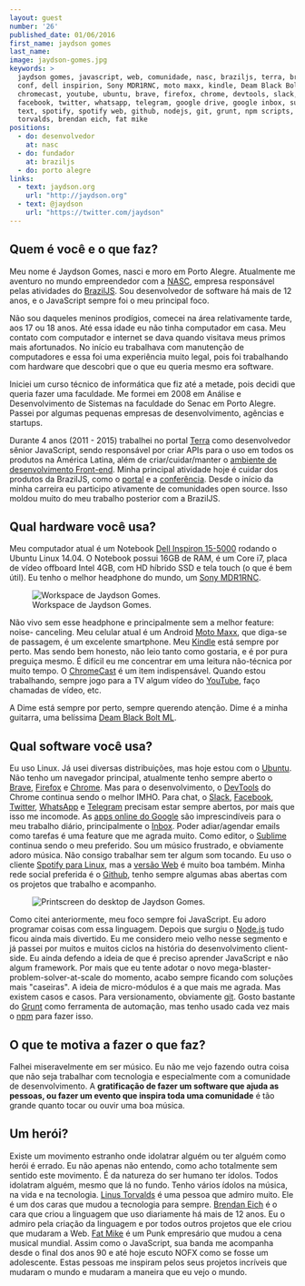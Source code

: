 ```yaml
---
layout: guest
number: '26'
published_date: 01/06/2016
first_name: jaydson gomes
last_name:
image: jaydson-gomes.jpg
keywords: >
  jaydson gomes, javascript, web, comunidade, nasc, braziljs, terra, braziljs
  conf, dell inspirion, Sony MDR1RNC, moto maxx, kindle, Deam Black Bolt ML,
  chromecast, youtube, ubuntu, brave, firefox, chrome, devtools, slack,
  facebook, twitter, whatsapp, telegram, google drive, google inbox, sublime
  text, spotify, spotify web, github, nodejs, git, grunt, npm scripts, linus
  torvalds, brendan eich, fat mike
positions:
  - do: desenvolvedor
    at: nasc
  - do: fundador
    at: braziljs
  - do: porto alegre
links:
  - text: jaydson.org
    url: "http://jaydson.org"
  - text: @jaydson
    url: "https://twitter.com/jaydson"
---
```



## Quem é você e o que faz?

Meu nome é Jaydson Gomes, nasci e moro em Porto Alegre. Atualmente me aventuro
no mundo empreendedor com a [NASC][nasc], empresa responsável pelas atividades
do [BrazilJS][braziljs]. Sou desenvolvedor de software há mais de 12 anos, e o
JavaScript sempre foi o meu principal foco.

Não sou daqueles meninos prodígios, comecei na área relativamente tarde, aos 17
ou 18 anos. Até essa idade eu não tinha computador em casa. Meu contato com
computador e internet se dava quando visitava meus primos mais afortunados. No
início eu trabalhava com manutenção de computadores e essa foi uma experiência
muito legal, pois foi trabalhando com hardware que descobri que o que eu queria
mesmo era software.

Iniciei um curso técnico de informática que fiz até a metade, pois decidi que
queria fazer uma faculdade. Me formei em 2008 em Análise e Desenvolvimento de
Sistemas na faculdade do Senac em Porto Alegre. Passei por algumas pequenas
empresas de desenvolvimento, agências e startups.

Durante 4 anos (2011 - 2015) trabalhei no portal [Terra][terra] como
desenvolvedor sênior JavaScript, sendo responsável por criar APIs para o uso em
todos os produtos na América Latina, além de criar/cuidar/manter o
[ambiente de desenvolvimento Front-end][ambiente]. Minha principal atividade
hoje é cuidar dos produtos da BrazilJS, como o [portal][braziljs] e a
[conferência][conf]. Desde o início da minha carreira eu participo ativamente de
comunidades open source. Isso moldou muito do meu trabalho posterior com a
BrazilJS.


[nasc]: http://nasc.io/
[braziljs]: https://braziljs.org
[terra]: http://terra.com.br
[ambiente]: http://jaydson.org/processo-front-end-no-terra/
[conf]: https://braziljs.org/conf


## Qual hardware você usa?

Meu computador atual é um Notebook [Dell Inspiron 15-5000][note] rodando o
Ubuntu Linux 14.04. O Notebook possui 16GB de RAM, é um Core i7, placa de vídeo
offboard Intel 4GB, com HD híbrido SSD e tela touch (o que é bem útil). Eu tenho
o melhor headphone do mundo, um [Sony MDR1RNC][headphone].

<figure class="image-fit">
  <img src="/images/content/jaydson-gomes-workspace.jpg"
       alt="Workspace de Jaydson Gomes." />
  <figcaption class="caption-bottom">
    Workspace de Jaydson Gomes.
  </figcaption>
</figure>

Não vivo sem esse headphone e principalmente sem a melhor feature: noise-
canceling. Meu celular atual é um Android [Moto Maxx][maxx], que diga-se de
passagem, é um excelente smartphone. Meu [Kindle][kindle] está sempre por perto.
Mas sendo bem honesto, não leio tanto como gostaria, e é por pura preguiça
mesmo. É difícil eu me concentrar em uma leitura não-técnica por muito tempo. O
[ChromeCast][chromecast] é um item indispensável. Quando estou trabalhando,
sempre jogo para a TV algum vídeo do [YouTube][youtube], faço chamadas de vídeo,
etc.

A Dime está sempre por perto, sempre querendo atenção. Dime é a minha guitarra,
uma belíssima [Deam Black Bolt ML][guitar].


[note]: http://www.dell.com/br/p/inspiron-15-5558-laptop/pd
[headphone]: http://www.amazon.com/Sony-MDR1RNC-Premium-Noise-Canceling-Headphones/dp/B009A6CZ44
[maxx]: http://www.motorola.com.br/all-mobile-phones/Moto-Maxx/moto-maxx-brazil.html
[kindle]: http://www.techtudo.com.br/tudo-sobre/kindle-paperwhite-2015.html
[chromecast]: https://www.google.com/intl/pt_br/chrome/devices/chromecast/index.html
[youtube]: https://youtube.com
[guitar]: http://www.musiciansfriend.com/guitars/dean-black-bolt-ml-electric-guitar


## Qual software você usa?

Eu uso Linux. Já usei diversas distribuições, mas hoje estou com o
[Ubuntu][ubuntu]. Não tenho um navegador principal, atualmente tenho sempre
aberto o [Brave][brave], [Firefox][firefox] e [Chrome][chrome]. Mas para o
desenvolvimento, o [DevTools][devtools] do Chrome continua sendo o melhor IMHO.
Para chat, o [Slack][slack], [Facebook][fb], [Twitter][twitter],
[WhatsApp][whatsapp] e [Telegram][telegram] precisam estar sempre abertos, por
mais que isso me incomode. As [apps online do Google][gdrive] são
imprescindíveis para o meu trabalho diário, principalmente o [Inbox][inbox].
Poder adiar/agendar emails como tarefas é uma feature que me agrada muito. Como
editor, o [Sublime][sublime] continua sendo o meu preferido. Sou um músico
frustrado, e obviamente adoro música. Não consigo trabalhar sem ter algum som
tocando. Eu uso o cliente [Spotify para Linux][spotify], mas a
[versão Web][spotify-web] é muito boa também. Minha rede social preferida é o
[Github][github], tenho sempre algumas abas abertas com os projetos que trabalho
e acompanho.

<figure class="image-fit">
  <img src="/images/content/jaydson-gomes-desktop.jpg"
       alt="Printscreen do desktop de Jaydson Gomes." />
</figure>

Como citei anteriormente, meu foco sempre foi JavaScript. Eu adoro programar
coisas com essa linguagem. Depois que surgiu o [Node.js][node] tudo ficou ainda
mais divertido. Eu me considero meio velho nesse segmento e já passei por muitos
e muitos ciclos na história do desenvolvimento client-side. Eu ainda defendo a
ideia de que é preciso aprender JavaScript e não algum framework. Por mais que
eu tente adotar o novo mega-blaster-problem-solver-at-scale do momento, acabo
sempre ficando com soluções mais "caseiras". A ideia de micro-módulos é a que
mais me agrada. Mas existem casos e casos. Para versionamento, obviamente
[git][git]. Gosto bastante do [Grunt][grunt] como ferramenta de automação, mas
tenho usado cada vez mais o [npm][npm-scripts] para fazer isso.


[ubuntu]: http://www.ubuntulinux.org/
[brave]: http://brave.com
[firefox]: https://www.mozilla.org/pt-BR/firefox/new/
[chrome]: https://www.google.com/chrome/
[devtools]: https://developer.chrome.com/devtools
[slack]: https://slack.com/
[fb]: https://facebook.com
[twitter]: https://twitter.com
[whatsapp]: https://www.whatsapp.com/
[telegram]: https://telegram.org/
[gdrive]: https://drive.google.com
[inbox]: https://inbox.google.com
[sublime]: https://www.sublimetext.com/
[spotify]: https://www.spotify.com/my-ms/download/linux/
[spotify-web]: https://play.spotify.com/
[github]: https://github.com/
[node]: https://nodejs.org/
[git]: https://git-scm.com/
[grunt]: http://gruntjs.com/
[npm-scripts]: https://docs.npmjs.com/misc/scripts


## O que te motiva a fazer o que faz?

Falhei miseravelmente em ser músico. Eu não me vejo fazendo outra coisa que não
seja trabalhar com tecnologia e especialmente com a comunidade de
desenvolvimento. A __gratificação de fazer um software que ajuda as pessoas, ou
fazer um evento que inspira toda uma comunidade__ é tão grande quanto tocar ou
ouvir uma boa música.


## Um herói?

Existe um movimento estranho onde idolatrar alguém ou ter alguém como herói é
errado. Eu não apenas não entendo, como acho totalmente sem sentido este
movimento. É da natureza do ser humano ter ídolos. Todos idolatram alguém, mesmo
que lá no fundo. Tenho vários ídolos na música, na vida e na tecnologia.
[Linus Torvalds][linus] é uma pessoa que admiro muito. Ele é um dos caras que
mudou a tecnologia para sempre. [Brendan Eich][brendan] é o cara que criou a
linguagem que uso diariamente há mais de 12 anos. Eu o admiro pela criação da
linguagem e por todos outros projetos que ele criou que mudaram a Web.
[Fat Mike][mike] é um Punk empresário que mudou a cena musical mundial. Assim
como o JavaScript, sua banda me acompanha desde o final dos anos 90 e até hoje
escuto NOFX como se fosse um adolescente. Estas pessoas me inspiram pelos seus
projetos incríveis que mudaram o mundo e mudaram a maneira que eu vejo o mundo.


[linus]: https://en.wikipedia.org/wiki/Linus_Torvalds
[brendan]: https://en.wikipedia.org/wiki/Brendan_Eich
[mike]: https://en.wikipedia.org/wiki/Fat_Mike
